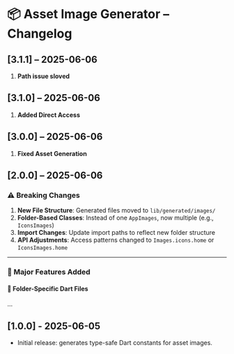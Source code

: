 # 📦 Asset Image Generator – Changelog
## [3.1.1] – 2025-06-06
1. **Path issue sloved**
## [3.1.0] – 2025-06-06
1. **Added Direct Access**
## [3.0.0] – 2025-06-06
1. **Fixed Asset Generation**
## [2.0.0] – 2025-06-06

### ⚠️ Breaking Changes

1. **New File Structure**: Generated files moved to `lib/generated/images/`
2. **Folder-Based Classes**: Instead of one `AppImages`, now multiple (e.g., `IconsImages`)
3. **Import Changes**: Update import paths to reflect new folder structure
4. **API Adjustments**: Access patterns changed to `Images.icons.home` or `IconsImages.home`

---

### 🚀 Major Features Added

#### **🔁 Folder-Specific Dart Files**
...

## [1.0.0] - 2025-06-05
- Initial release: generates type-safe Dart constants for asset images.

